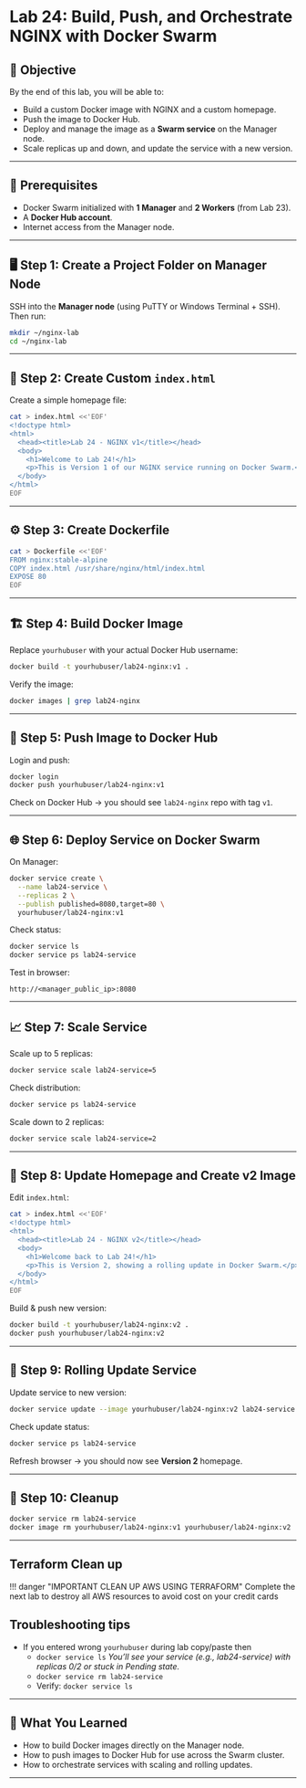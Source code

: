 # Lab 24: Build, Push, and Orchestrate NGINX with Docker Swarm

## 🧠 Objective

By the end of this lab, you will be able to:

* Build a custom Docker image with NGINX and a custom homepage.
* Push the image to Docker Hub.
* Deploy and manage the image as a **Swarm service** on the Manager node.
* Scale replicas up and down, and update the service with a new version.

---

## 🔧 Prerequisites

* Docker Swarm initialized with **1 Manager** and **2 Workers** (from Lab 23).
* A **Docker Hub account**.
* Internet access from the Manager node.

---

## 🖥️ Step 1: Create a Project Folder on Manager Node

SSH into the **Manager node** (using PuTTY or Windows Terminal + SSH). Then run:

```bash
mkdir ~/nginx-lab
cd ~/nginx-lab
```

---

## 📝 Step 2: Create Custom `index.html`

Create a simple homepage file:

```bash
cat > index.html <<'EOF'
<!doctype html>
<html>
  <head><title>Lab 24 - NGINX v1</title></head>
  <body>
    <h1>Welcome to Lab 24!</h1>
    <p>This is Version 1 of our NGINX service running on Docker Swarm.</p>
  </body>
</html>
EOF
```

---

## ⚙️ Step 3: Create Dockerfile

```bash
cat > Dockerfile <<'EOF'
FROM nginx:stable-alpine
COPY index.html /usr/share/nginx/html/index.html
EXPOSE 80
EOF
```

---

## 🏗️ Step 4: Build Docker Image

Replace `yourhubuser` with your actual Docker Hub username:

```bash
docker build -t yourhubuser/lab24-nginx:v1 .
```

Verify the image:

```bash
docker images | grep lab24-nginx
```

---

## 🚀 Step 5: Push Image to Docker Hub

Login and push:

```bash
docker login
docker push yourhubuser/lab24-nginx:v1
```

Check on Docker Hub → you should see `lab24-nginx` repo with tag `v1`.

---

## 🌐 Step 6: Deploy Service on Docker Swarm

On Manager:

```bash
docker service create \
  --name lab24-service \
  --replicas 2 \
  --publish published=8080,target=80 \
  yourhubuser/lab24-nginx:v1
```

Check status:

```bash
docker service ls
docker service ps lab24-service
```

Test in browser:

```
http://<manager_public_ip>:8080
```

---

## 📈 Step 7: Scale Service

Scale up to 5 replicas:

```bash
docker service scale lab24-service=5
```

Check distribution:

```bash
docker service ps lab24-service
```

Scale down to 2 replicas:

```bash
docker service scale lab24-service=2
```

---

## 📝 Step 8: Update Homepage and Create v2 Image

Edit `index.html`:

```bash
cat > index.html <<'EOF'
<!doctype html>
<html>
  <head><title>Lab 24 - NGINX v2</title></head>
  <body>
    <h1>Welcome back to Lab 24!</h1>
    <p>This is Version 2, showing a rolling update in Docker Swarm.</p>
  </body>
</html>
EOF
```

Build & push new version:

```bash
docker build -t yourhubuser/lab24-nginx:v2 .
docker push yourhubuser/lab24-nginx:v2
```

---

## 🔄 Step 9: Rolling Update Service

Update service to new version:

```bash
docker service update --image yourhubuser/lab24-nginx:v2 lab24-service
```

Check update status:

```bash
docker service ps lab24-service
```

Refresh browser → you should now see **Version 2** homepage.

---

## 🧹 Step 10: Cleanup

```bash
docker service rm lab24-service
docker image rm yourhubuser/lab24-nginx:v1 yourhubuser/lab24-nginx:v2
```

---

## Terraform Clean up

!!! danger "IMPORTANT CLEAN UP AWS USING TERRAFORM"
    Complete the next lab to destroy all AWS resources to avoid cost on your credit cards

## Troubleshooting tips

* If you entered wrong `yourhubuser` during lab copy/paste then 
    * `docker service ls` *You’ll see your service (e.g., lab24-service) with replicas 0/2 or stuck in Pending state.*
    * `docker service rm lab24-service`
    * Verify: `docker service ls`


---

## 🔎 What You Learned

* How to build Docker images directly on the Manager node.
* How to push images to Docker Hub for use across the Swarm cluster.
* How to orchestrate services with scaling and rolling updates.

---


